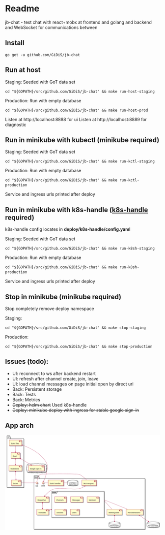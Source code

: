 # Readme

jb-chat - test chat with react+mobx at frontend and golang and backend and WebSocket for communications between

## Install

```shell
go get -u github.com/GiDiS/jb-chat
```

## Run at host

Staging: Seeded with GoT data set

```shell
cd "${GOPATH}/src/github.com/GiDiS/jb-chat" && make run-host-staging
```

Production: Run with empty database

```shell
cd "${GOPATH}/src/github.com/GiDiS/jb-chat" && make run-host-prod
```

Listen at http://localhost:8888 for ui
Listen at http://localhost:8889 for diagnostic

## Run in minikube with kubectl (minikube required)

Staging: Seeded with GoT data set

```shell
cd "${GOPATH}/src/github.com/GiDiS/jb-chat" && make run-kctl-staging
```

Production: Run with empty database

```shell
cd "${GOPATH}/src/github.com/GiDiS/jb-chat" && make run-kctl-production
```

Service and ingress urls printed after deploy


## Run in minikube with k8s-handle ([k8s-handle](https://github.com/2gis/k8s-handle) required)

k8s-handle config locates in **deploy/k8s-handle/config.yaml**

Staging: Seeded with GoT data set

```shell
cd "${GOPATH}/src/github.com/GiDiS/jb-chat" && make run-k8sh-staging
```

Production: Run with empty database

```shell
cd "${GOPATH}/src/github.com/GiDiS/jb-chat" && make run-k8sh-production
```

Service and ingress urls printed after deploy

## Stop in minikube (minikube required)
Stop completely remove deploy namespace 

Staging:
```shell
cd "${GOPATH}/src/github.com/GiDiS/jb-chat" && make stop-staging
```

Production:
```shell
cd "${GOPATH}/src/github.com/GiDiS/jb-chat" && make stop-production
```



## Issues (todo):

* UI: reconnect to ws after backend restart
* UI: refresh after channel create, join, leave
* UI: load channel messages on page initial open by direct url
* Back: Persistent storage
* Back: Tests
* Back: Metrics
* ~~Deploy: helm chart~~ Used k8s-handle
* ~~Deploy: minikube deploy with ingress for stable google sign-in~~

## App arch

![App arch diagram](docs/arch.png)
